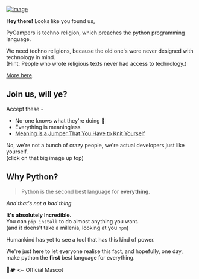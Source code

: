 [![Image](https://i.imgur.com/dbsGJaD.jpg)](https://github.com/pycampers)

__Hey there!__ Looks like you found us,

PyCampers is techno religion, which preaches the python programming language.

We need techno religions, because the old one's were never designed with technology in mind.    
(Hint: People who wrote religious texts never had access to technology.)

[More here](https://www.youtube.com/watch?v=g6BK5Q_Dblo).


## Join us, will ye?

Accept these -
- No-one knows what they're doing 🌟
- Everything is meaningless
- [Meaning is a Jumper That You Have to Knit Yourself](https://www.youtube.com/watch?v=psaCM1j9LEM&t=1s)


No, we're not a bunch of crazy people, we're actual developers just like yourself.   
(click on that big image up top)

## Why Python?

> Python is the second best language for __everything__.

_And that's not a bad thing._

__It's absolutely Incredible.__  
You can `pip install` to do almost anything you want.   
(and it doens't take a millenia, looking at you `npm`)  

Humankind has yet to see a tool that has this kind of power.

We're just here to let everyone realise this fact, and hopefully, one day, make python the __first__ best language for everything.

🐍🏕️ &#9; <~ Official Mascot
